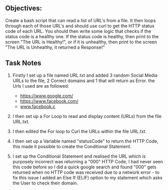 ## Objectives:

Create a bash script that can read a list of URL's from a file. It then loops through each of those URL's and should use curl to get the HTTP status code of each URL. 
You should then write some logic that checks if the status code is a healthy one.
If the status code is healthy, then print to the screen "The URL <URL> is Healthy!", or if it is unhealthy, then print to the screen "The URL <URL> is Unhealthy, it returned a <HTTP Code> Response!"


## Task Notes

1) Firstly I set up a file named URL.txt and added 3 random Social Media URLs to the file, 2 Correct domains and 1 that will return as Error. the Urls I used are as followed:
	- https://www.google.com/
	- https://www.facebook.com/
	 - www.facebook.c
	 
2) I then set up a For Loop to read and display content (URLs) from the file URL.txt. 
3) I then edited the For loop to Curl the URLs within the file URL.txt.
4) I then set up a Variable named "statusCode" to return the HTTP Code, this made it possible to create the Conditional Statement.
5) I set up the Conditional Statement and realised the URL which is purposely incorrect was returning a "000" HTTP Code, I had never seen this code before so I did a quick google search and found "000" gets returned when no HTTP code was received due to a network error - to fix this issue I added an Else If (ELIF) option to my statement which asks the User to check their domain. 